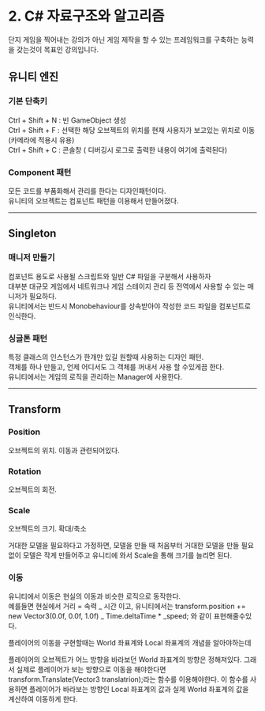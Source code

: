 # 2. C# 자료구조와 알고리즘

단지 게임을 찍어내는 강의가 아닌 게임 제작을 할 수 있는 프레임워크를 구축하는 능력을 갖는것이 목표인 강의입니다.

## 유니티 엔진

### 기본 단축키

Ctrl + Shift + N : 빈 GameObject 생성  
Ctrl + Shift + F : 선택한 해당 오브젝트의 위치를 현재 사용자가 보고있는 위치로 이동 (카메라에 적용시 유용)  
Ctrl + Shift + C : 콘솔창 ( 디버깅시 로그로 출력한 내용이 여기에 출력된다)

### Component 패턴

모든 코드를 부품화해서 관리를 한다는 디자인패턴이다.  
유니티의 오브젝트는 컴포넌트 패턴을 이용해서 만들어졌다.

---

## Singleton

### 매니저 만들기

컴포넌트 용도로 사용될 스크립트와 일반 C# 파일을 구분해서 사용하자  
대부분 대규모 게임에서 네트워크나 게임 스테이지 관리 등 전역에서 사용할 수 있는 매니저가 필요하다.  
유니티에서는 반드시 Monobehaviour를 상속받아야 작성한 코드 파일을 컴포넌트로 인식한다.

### 싱글톤 패턴

특정 클래스의 인스턴스가 한개만 있길 원할때 사용하는 디자인 패턴.  
객체를 하나 만들고, 언제 어디서도 그 객체를 꺼내서 사용 할 수있게끔 한다.  
유니티에서는 게임의 로직을 관리하는 Manager에 사용한다.

---

## Transform

### Position

오브젝트의 위치. 이동과 관련되어있다.

### Rotation

오브젝트의 회전.

### Scale

오브젝트의 크기. 확대/축소

거대한 모델을 필요하다고 가정하면, 모델을 만들 때 처음부터 거대한 모델을 만들 필요 없이 모델은 작게 만들어주고 유니티에 와서 Scale을 통해 크기를 늘리면 된다.

### 이동

유니티에서 이동은 현실의 이동과 비슷한 로직으로 동작한다.  
예를들면 현실에서 거리 = 속력 _ 시간 이고, 유니티에서는 transform.position += new Vector3(0.0f, 0.0f, 1.0f) _ Time.deltaTime \* \_speed; 와 같이 표현해줄수있다.

플레이어의 이동을 구현할때는 World 좌표계와 Local 좌표계의 개념을 알아야하는데

플레이어의 오브젝트가 어느 방향을 바라보던 World 좌표계의 방향은 정해져있다. 그래서 실제로 플레이어가 보는 방향으로 이동을 해야한다면 transform.Translate(Vector3 translatrion);라는 함수를 이용해야한다. 이 함수를 사용하면 플레이어가 바라보는 방향인 Local 좌표계의 값과 실제 World 좌표계의 값을 계산하여 이동하게 한다.
